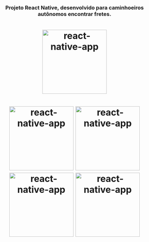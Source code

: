<h3 align="center">Projeto React Native, desenvolvido para caminhoeiros autônomos encontrar fretes.</h3>
<h1 align="center">
<img alt="react-native-app" title="#delicinha" src="https://user-images.githubusercontent.com/30902898/116182128-218b3600-a6f2-11eb-9285-4965a8fd76f8.gif" width="200px" />
</h1>
<h1 align="center">
<img alt="react-native-app" title="#delicinha" src="https://user-images.githubusercontent.com/30902898/116182125-218b3600-a6f2-11eb-8895-14ca3f03a898.jpeg" width="200px" />
  <img alt="react-native-app" title="#delicinha" src="https://user-images.githubusercontent.com/30902898/116182127-218b3600-a6f2-11eb-8530-92fb1eab4440.jpeg" width="200px" />
  <img alt="react-native-app" title="#delicinha" src="https://user-images.githubusercontent.com/30902898/116182120-205a0900-a6f2-11eb-8bfc-2b28a39ace5c.jpeg" width="200px" />
  <img alt="react-native-app" title="#delicinha" src="https://user-images.githubusercontent.com/30902898/116182123-20f29f80-a6f2-11eb-9770-e2a69c283a1c.jpeg" width="200px" />
</h1>
